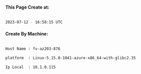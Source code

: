 
   
#### This Page Create at:

```bash

2023-07-12 - 16:58:15 UTC

```

#### Create By Machine:

```bash

Host Name : fv-az203-876

platform  : Linux-5.15.0-1041-azure-x86_64-with-glibc2.35

Ip Local  : 10.1.0.115

```

